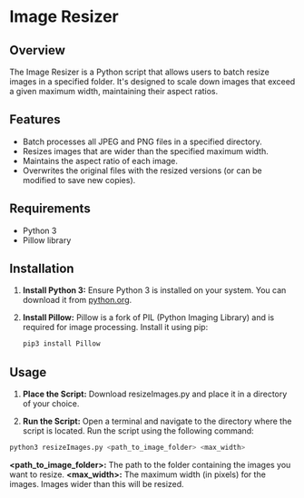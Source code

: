 # Image Resizer

## Overview
The Image Resizer is a Python script that allows users to batch resize images in a specified folder. It's designed to scale down images that exceed a given maximum width, maintaining their aspect ratios.

## Features
- Batch processes all JPEG and PNG files in a specified directory.
- Resizes images that are wider than the specified maximum width.
- Maintains the aspect ratio of each image.
- Overwrites the original files with the resized versions (or can be modified to save new copies).

## Requirements
- Python 3
- Pillow library

## Installation
1. **Install Python 3:** Ensure Python 3 is installed on your system. You can download it from [python.org](https://www.python.org/downloads/).

2. **Install Pillow:** Pillow is a fork of PIL (Python Imaging Library) and is required for image processing. Install it using pip:
   ```bash
   pip3 install Pillow

## Usage
1. **Place the Script:** Download resizeImages.py and place it in a directory of your choice.

2. **Run the Script:** Open a terminal and navigate to the directory where the script is located. Run the script using the following command:
  ```bash
  python3 resizeImages.py <path_to_image_folder> <max_width>
  ```
  **<path_to_image_folder>:** The path to the folder containing the images you want to resize.
  **<max_width>:** The maximum width (in pixels) for the images. Images wider than this will be resized.
